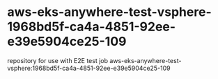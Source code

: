 # aws-eks-anywhere-test-vsphere-1968bd5f-ca4a-4851-92ee-e39e5904ce25-109
repository for use with E2E test job aws-eks-anywhere-test-vsphere:1968bd5f-ca4a-4851-92ee-e39e5904ce25-109
